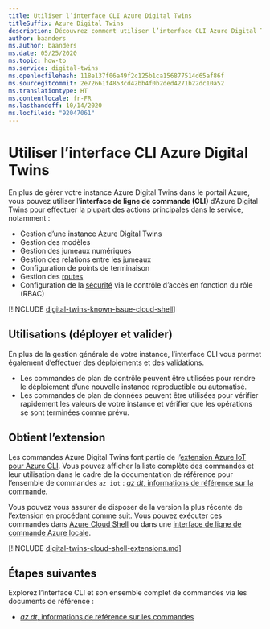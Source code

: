 ```yaml
---
title: Utiliser l’interface CLI Azure Digital Twins
titleSuffix: Azure Digital Twins
description: Découvrez comment utiliser l’interface CLI Azure Digital Twins.
author: baanders
ms.author: baanders
ms.date: 05/25/2020
ms.topic: how-to
ms.service: digital-twins
ms.openlocfilehash: 118e137f06a49f2c125b1ca156877514d65af86f
ms.sourcegitcommit: 2e72661f4853cd42bb4f0b2ded4271b22dc10a52
ms.translationtype: HT
ms.contentlocale: fr-FR
ms.lasthandoff: 10/14/2020
ms.locfileid: "92047061"
---
```

# <a name="use-the-azure-digital-twins-cli"></a>Utiliser l’interface CLI Azure Digital Twins

En plus de gérer votre instance Azure Digital Twins dans le portail Azure, vous pouvez utiliser l’**interface de ligne de commande (CLI)** d’Azure Digital Twins pour effectuer la plupart des actions principales dans le service, notamment :
* Gestion d’une instance Azure Digital Twins
* Gestion des modèles
* Gestion des jumeaux numériques
* Gestion des relations entre les jumeaux
* Configuration de points de terminaison
* Gestion des [routes](concepts-route-events.md)
* Configuration de la [sécurité](concepts-security.md) via le contrôle d’accès en fonction du rôle (RBAC)

[!INCLUDE [digital-twins-known-issue-cloud-shell](../../includes/digital-twins-known-issue-cloud-shell.md)]

## <a name="uses-deploy-and-validate"></a>Utilisations (déployer et valider)

En plus de la gestion générale de votre instance, l’interface CLI vous permet également d’effectuer des déploiements et des validations.
* Les commandes de plan de contrôle peuvent être utilisées pour rendre le déploiement d’une nouvelle instance reproductible ou automatisé.
* Les commandes de plan de données peuvent être utilisées pour vérifier rapidement les valeurs de votre instance et vérifier que les opérations se sont terminées comme prévu.

## <a name="get-the-extension"></a>Obtient l’extension

Les commandes Azure Digital Twins font partie de l’[extension Azure IoT pour Azure CLI](https://github.com/Azure/azure-iot-cli-extension). Vous pouvez afficher la liste complète des commandes et leur utilisation dans le cadre de la documentation de référence pour l’ensemble de commandes `az iot` : [*az dt*, informations de référence sur la commande](/cli/azure/ext/azure-iot/dt?preserve-view=true&view=azure-cli-latest).

Vous pouvez vous assurer de disposer de la version la plus récente de l’extension en procédant comme suit. Vous pouvez exécuter ces commandes dans [Azure Cloud Shell](../cloud-shell/overview.md) ou dans une [interface de ligne de commande Azure locale](/cli/azure/install-azure-cli?preserve-view=true&view=azure-cli-latest).

[!INCLUDE [digital-twins-cloud-shell-extensions.md](../../includes/digital-twins-cloud-shell-extensions.md)]

## <a name="next-steps"></a>Étapes suivantes

Explorez l’interface CLI et son ensemble complet de commandes via les documents de référence :
* [*az dt*, informations de référence sur les commandes](/cli/azure/ext/azure-iot/dt?preserve-view=true&view=azure-cli-latest)
